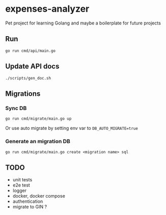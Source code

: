 # expenses-analyzer

Pet project for learning Golang and maybe a boilerplate for future projects

## Run
```shell
go run cmd/api/main.go
```

## Update API docs
```shell
./scripts/gen_doc.sh
```

## Migrations
### Sync DB
```shell
go run cmd/migrate/main.go up
```
Or use auto migrate by setting env var to `DB_AUTO_MIGRATE=true`

### Generate an migration DB
```shell
go run cmd/migrate/main.go create <migration name> sql
```

## **TODO**
* unit tests
* e2e test
* logger
* docker, docker compose
* authentication
* migrate to GIN ?
